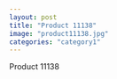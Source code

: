 ```yaml
---
layout: post
title: "Product 11138"
image: "product11138.jpg"
categories: "category1"
---
```

Product 11138
